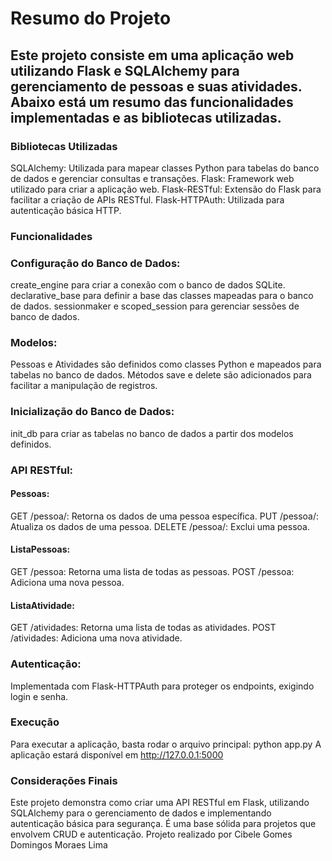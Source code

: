 # Resumo do Projeto
## Este projeto consiste em uma aplicação web utilizando Flask e SQLAlchemy para gerenciamento de pessoas e suas atividades. Abaixo está um resumo das funcionalidades implementadas e as bibliotecas utilizadas.

### Bibliotecas Utilizadas
SQLAlchemy: Utilizada para mapear classes Python para tabelas do banco de dados e gerenciar consultas e transações.
Flask: Framework web utilizado para criar a aplicação web.
Flask-RESTful: Extensão do Flask para facilitar a criação de APIs RESTful.
Flask-HTTPAuth: Utilizada para autenticação básica HTTP.
###  Funcionalidades
### Configuração do Banco de Dados:

create_engine para criar a conexão com o banco de dados SQLite.
declarative_base para definir a base das classes mapeadas para o banco de dados.
sessionmaker e scoped_session para gerenciar sessões de banco de dados.

### Modelos:

Pessoas e Atividades são definidos como classes Python e mapeados para tabelas no banco de dados.
Métodos save e delete são adicionados para facilitar a manipulação de registros.

### Inicialização do Banco de Dados:

init_db para criar as tabelas no banco de dados a partir dos modelos definidos.

### API RESTful:

#### Pessoas:
GET /pessoa/<nome>: Retorna os dados de uma pessoa específica.
PUT /pessoa/<nome>: Atualiza os dados de uma pessoa.
DELETE /pessoa/<nome>: Exclui uma pessoa.
#### ListaPessoas:
GET /pessoa: Retorna uma lista de todas as pessoas.
POST /pessoa: Adiciona uma nova pessoa.
#### ListaAtividade:
GET /atividades: Retorna uma lista de todas as atividades.
POST /atividades: Adiciona uma nova atividade.

### Autenticação:

Implementada com Flask-HTTPAuth para proteger os endpoints, exigindo login e senha.

### Execução
Para executar a aplicação, basta rodar o arquivo principal:
python app.py
A aplicação estará disponível em http://127.0.0.1:5000

### Considerações Finais
Este projeto demonstra como criar uma API RESTful em Flask, utilizando SQLAlchemy para o gerenciamento de dados e implementando autenticação básica para segurança. É uma base sólida para projetos que envolvem CRUD e autenticação.
Projeto realizado por Cibele Gomes Domingos Moraes Lima 
